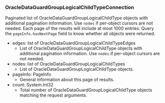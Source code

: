### OracleDataGuardGroupLogicalChildTypeConnection
Paginated list of OracleDataGuardGroupLogicalChildType objects with additional pagination information. Use `nodes` if per-object cursors are not needed. Each page of the results will include at most 1000 entries. Query the `pageInfo.hasNextPage` field to know whether all objects were returned.

- edges: list of OracleDataGuardGroupLogicalChildTypeEdges
  - List of OracleDataGuardGroupLogicalChildType objects with additional pagination information. Use `nodes` if per-object cursors are not needed.
- nodes: list of OracleDataGuardGroupLogicalChildTypes
  - List of OracleDataGuardGroupLogicalChildType objects.
- pageInfo: PageInfo
  - General information about this page of results.
- count: System.Int32
  - Total number of OracleDataGuardGroupLogicalChildType objects matching the request arguments.
